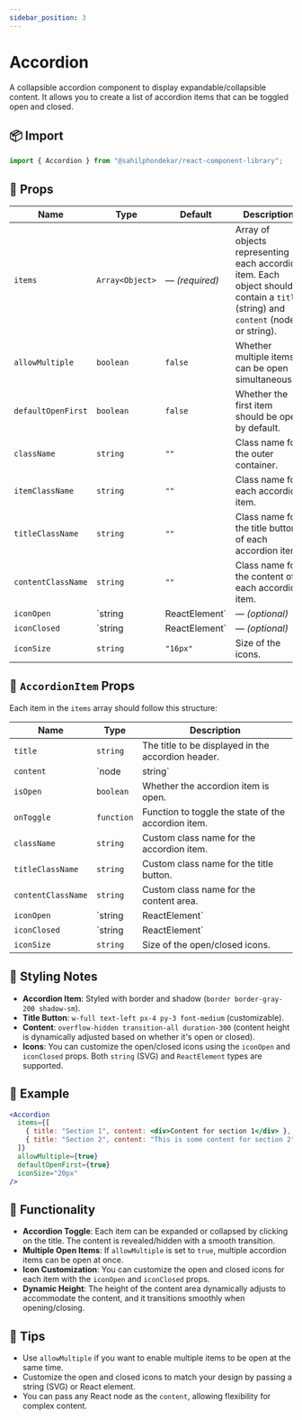 ```yaml
---
sidebar_position: 3
---
```


# Accordion

A collapsible accordion component to display expandable/collapsible content. It allows you to create a list of accordion items that can be toggled open and closed.

## 📦 Import

```js
import { Accordion } from "@sahilphondekar/react-component-library";
```

## 🧱 Props

| Name                  | Type                                    | Default               | Description |
|-----------------------|-----------------------------------------|-----------------------|-------------|
| `items`               | `Array<Object>`                         | — *(required)*        | Array of objects representing each accordion item. Each object should contain a `title` (string) and `content` (node or string). |
| `allowMultiple`       | `boolean`                               | `false`               | Whether multiple items can be open simultaneously. |
| `defaultOpenFirst`    | `boolean`                               | `false`               | Whether the first item should be open by default. |
| `className`           | `string`                                | `""`                  | Class name for the outer container. |
| `itemClassName`       | `string`                                | `""`                  | Class name for each accordion item. |
| `titleClassName`      | `string`                                | `""`                  | Class name for the title button of each accordion item. |
| `contentClassName`    | `string`                                | `""`                  | Class name for the content of each accordion item. |
| `iconOpen`            | `string | ReactElement`                 | — *(optional)*        | SVG or React element representing the open icon. |
| `iconClosed`          | `string | ReactElement`                 | — *(optional)*        | SVG or React element representing the closed icon. |
| `iconSize`            | `string`                                | `"16px"`              | Size of the icons. |

## 🧩 `AccordionItem` Props

Each item in the `items` array should follow this structure:

| Name         | Type                               | Description |
|--------------|------------------------------------|-------------|
| `title`      | `string`                           | The title to be displayed in the accordion header. |
| `content`    | `node | string`                    | The content to be displayed when the accordion item is expanded. |
| `isOpen`     | `boolean`                          | Whether the accordion item is open. |
| `onToggle`   | `function`                         | Function to toggle the state of the accordion item. |
| `className`  | `string`                           | Custom class name for the accordion item. |
| `titleClassName` | `string`                         | Custom class name for the title button. |
| `contentClassName` | `string`                       | Custom class name for the content area. |
| `iconOpen`   | `string | ReactElement`            | SVG or React element for the open icon. |
| `iconClosed` | `string | ReactElement`            | SVG or React element for the closed icon. |
| `iconSize`   | `string`                           | Size of the open/closed icons. |

## 🎨 Styling Notes

- **Accordion Item**: Styled with border and shadow (`border border-gray-200 shadow-sm`).
- **Title Button**: `w-full text-left px-4 py-3 font-medium` (customizable).
- **Content**: `overflow-hidden transition-all duration-300` (content height is dynamically adjusted based on whether it's open or closed).
- **Icons**: You can customize the open/closed icons using the `iconOpen` and `iconClosed` props. Both `string` (SVG) and `ReactElement` types are supported.

## 🧪 Example

```jsx
<Accordion
  items={[
    { title: "Section 1", content: <div>Content for section 1</div> },
    { title: "Section 2", content: "This is some content for section 2" },
  ]}
  allowMultiple={true}
  defaultOpenFirst={true}
  iconSize="20px"
/>
```

## 🔄 Functionality

- **Accordion Toggle**: Each item can be expanded or collapsed by clicking on the title. The content is revealed/hidden with a smooth transition.
- **Multiple Open Items**: If `allowMultiple` is set to `true`, multiple accordion items can be open at once.
- **Icon Customization**: You can customize the open and closed icons for each item with the `iconOpen` and `iconClosed` props.
- **Dynamic Height**: The height of the content area dynamically adjusts to accommodate the content, and it transitions smoothly when opening/closing.

## 🧠 Tips

- Use `allowMultiple` if you want to enable multiple items to be open at the same time.
- Customize the open and closed icons to match your design by passing a string (SVG) or React element.
- You can pass any React node as the `content`, allowing flexibility for complex content.
